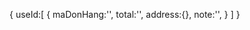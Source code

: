 
{
    useId:[
        {
            maDonHang:'',
            total:'',
            address:{},
            note:'',
        }
    ]
}